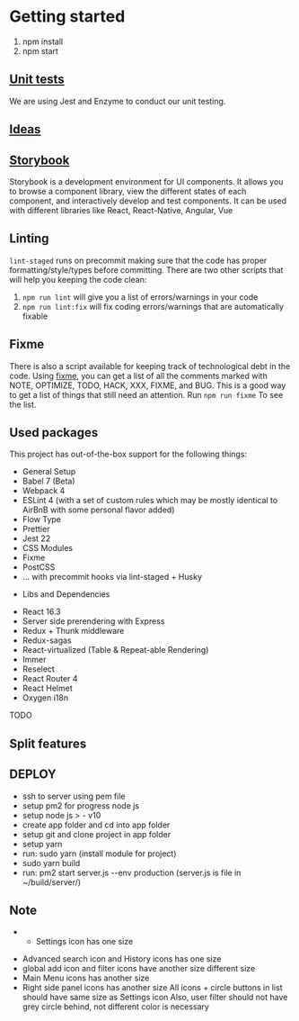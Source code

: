 
# Getting started

  1. npm install
  2. npm start

## [Unit tests](./docs/unit-test.md)

We are using Jest and Enzyme to conduct our unit testing.

## [Ideas](./TODO.md)


## [Storybook](./docs/storybook.md)

Storybook is a development environment for UI components. It allows you to browse a component library, view the different states of each component, and interactively develop and test components. It can be used with different libraries like React, React-Native, Angular, Vue

## Linting

`lint-staged` runs on precommit making sure that the code has proper formatting/style/types before committing. There are two other scripts that will help you keeping the code clean:

  1. `npm run lint` will give you a list of errors/warnings in your code
  2. `npm run lint:fix` will fix coding errors/warnings that are automatically fixable

## Fixme

There is also a script available for keeping track of technological debt in the code. Using [fixme](https://github.com/JohnPostlethwait/fixme), you can get a list of all the comments marked with NOTE, OPTIMIZE, TODO, HACK, XXX, FIXME, and BUG. This is a good way to get a list of things that still need an attention. Run `npm run fixme` To see the list.

## Used packages

This project has out-of-the-box support for the following things:

*  General Setup
  * Babel 7 (Beta)
  * Webpack 4
  * ESLint 4 (with a set of custom rules which may be mostly identical to AirBnB with some personal flavor added)
  * Flow Type
  * Prettier
  * Jest 22
  * CSS Modules
  * Fixme
  * PostCSS
  * ... with precommit hooks via lint-staged + Husky

-  Libs and Dependencies
  * React 16.3
  * Server side prerendering with Express
  * Redux + Thunk middleware
  * Redux-sagas
  * React-virtualized (Table & Repeat-able Rendering)
  * Immer
  * Reselect
  * React Router 4
  * React Helmet
  * Oxygen i18n

TODO
## Split features



## DEPLOY
+ ssh to server using pem file
+ setup pm2 for progress node js
+ setup node js > - v10
+ create app folder and cd into app folder
+ setup git and clone project in app folder
+ setup yarn
+ run: sudo yarn (install module for project)
+ sudo yarn build
+ run: pm2 start server.js --env production (server.js is file in ~/build/server/)


## Note

+ - Settings icon has one size
- Advanced search icon and History icons has one size 
- global add icon and filter icons have another size different size
- Main Menu icons has another size
- Right side panel icons has another size
All icons + circle buttons in list should have same size as Settings icon
Also, user filter should not have grey circle behind, not different color is necessary